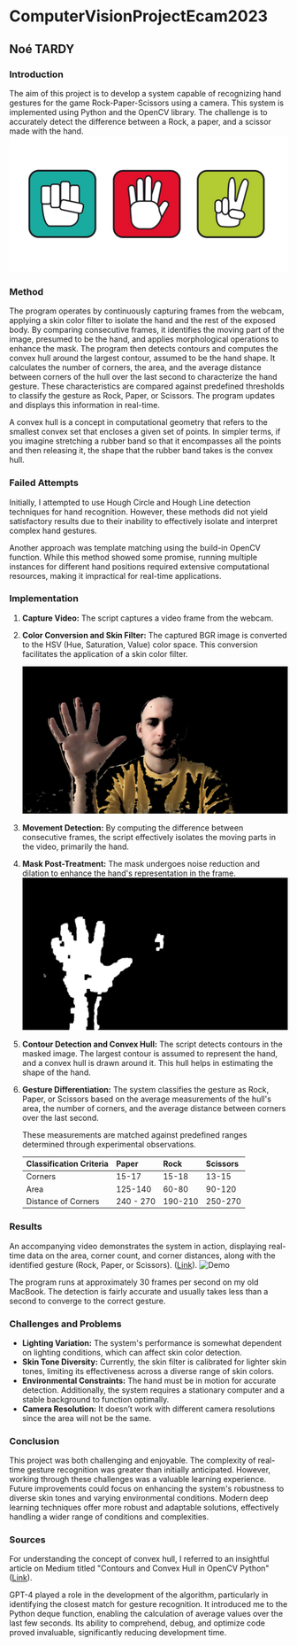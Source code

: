 # ComputerVisionProjectEcam2023
## Noé TARDY

### Introduction
The aim of this project is to develop a system capable of recognizing hand gestures for the game Rock-Paper-Scissors using a camera. This system is implemented using Python and the OpenCV library. The challenge is to accurately detect the difference between a Rock, a paper, and a scissor made with the hand.
![Hands](https://raw.githubusercontent.com/TardyNoe/ComputerVisionProjectEcam2023/main/assets/hands.png)
### Method
The program operates by continuously capturing frames from the webcam, applying a skin color filter to isolate the hand and the rest of the exposed body. By comparing consecutive frames, it identifies the moving part of the image, presumed to be the hand, and applies morphological operations to enhance the mask. The program then detects contours and computes the convex hull around the largest contour, assumed to be the hand shape. It calculates the number of corners, the area, and the average distance between corners of the hull over the last second to characterize the hand gesture. These characteristics are compared against predefined thresholds to classify the gesture as Rock, Paper, or Scissors. The program updates and displays this information in real-time.

A convex hull is a concept in computational geometry that refers to the smallest convex set that encloses a given set of points. In simpler terms, if you imagine stretching a rubber band so that it encompasses all the points and then releasing it, the shape that the rubber band takes is the convex hull.

### Failed Attempts
Initially, I attempted to use Hough Circle and Hough Line detection techniques for hand recognition. However, these methods did not yield satisfactory results due to their inability to effectively isolate and interpret complex hand gestures.

Another approach was template matching using the build-in OpenCV function. While this method showed some promise, running multiple instances for different hand positions required extensive computational resources, making it impractical for real-time applications.

### Implementation
1. **Capture Video:** The script captures a video frame from the webcam.
2. **Color Conversion and Skin Filter:** The captured BGR image is converted to the HSV (Hue, Saturation, Value) color space. This conversion facilitates the application of a skin color filter.

    ![Color filter mask](https://raw.githubusercontent.com/TardyNoe/ComputerVisionProjectEcam2023/main/assets/colorfilter.png)
   
3. **Movement Detection:** By computing the difference between consecutive frames, the script effectively isolates the moving parts in the video, primarily the hand.
4. **Mask Post-Treatment:** The mask undergoes noise reduction and dilation to enhance the hand's representation in the frame. ![Mask](https://raw.githubusercontent.com/TardyNoe/ComputerVisionProjectEcam2023/main/assets/mask.png)
5. **Contour Detection and Convex Hull:** The script detects contours in the masked image. The largest contour is assumed to represent the hand, and a convex hull is drawn around it. This hull helps in estimating the shape of the hand.
6. **Gesture Differentiation:** The system classifies the gesture as Rock, Paper, or Scissors based on the average measurements of the hull's area, the number of corners, and the average distance between corners over the last second.

    These measurements are matched against predefined ranges determined through experimental observations.

    | Classification Criteria | Paper  | Rock  | Scissors |
    |-------------------------|-------|-------|----------|
    | Corners                 | 15-17 | 15-18 | 13-15    |
    | Area                    | 125-140 | 60-80 | 90-120  |
    | Distance of Corners     | 240 - 270 | 190-210 | 250-270|

### Results
An accompanying video demonstrates the system in action, displaying real-time data on the area, corner count, and corner distances, along with the identified gesture (Rock, Paper, or Scissors). ([Link](https://www.youtube.com/watch?v=r0v6IuTioFA)).
![Demo](https://raw.githubusercontent.com/TardyNoe/ComputerVisionProjectEcam2023/main/assets/ezgif-5-c971e230dc.gif)

The program runs at approximately 30 frames per second on my old MacBook. The detection is fairly accurate and usually takes less than a second to converge to the correct gesture.

### Challenges and Problems
- **Lighting Variation:** The system's performance is somewhat dependent on lighting conditions, which can affect skin color detection.
- **Skin Tone Diversity:** Currently, the skin filter is calibrated for lighter skin tones, limiting its effectiveness across a diverse range of skin colors.
- **Environmental Constraints:** The hand must be in motion for accurate detection. Additionally, the system requires a stationary computer and a stable background to function optimally.
- **Camera Resolution:** It doesn’t work with different camera resolutions since the area will not be the same.

### Conclusion
This project was both challenging and enjoyable. The complexity of real-time gesture recognition was greater than initially anticipated. However, working through these challenges was a valuable learning experience. Future improvements could focus on enhancing the system's robustness to diverse skin tones and varying environmental conditions. Modern deep learning techniques offer more robust and adaptable solutions, effectively handling a wider range of conditions and complexities.

### Sources
For understanding the concept of convex hull, I referred to an insightful article on Medium titled "Contours and Convex Hull in OpenCV Python" ([Link](https://medium.com/analytics-vidhya/contours-and-convex-hull-in-opencv-python-d7503f6651bc)).

GPT-4 played a role in the development of the algorithm, particularly in identifying the closest match for gesture recognition. It introduced me to the Python deque function, enabling the calculation of average values over the last few seconds. Its ability to comprehend, debug, and optimize code proved invaluable, significantly reducing development time.
